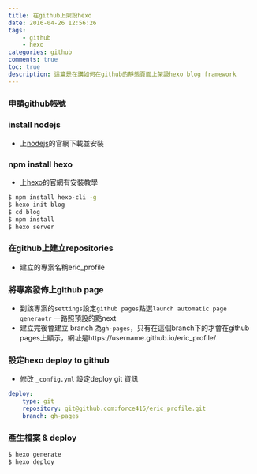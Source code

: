 ```yaml
---
title: 在github上架設hexo
date: 2016-04-26 12:56:26
tags:
	- github
	- hexo
categories: github
comments: true
toc: true
description: 這篇是在講如何在github的靜態頁面上架設hexo blog framework
---
```

### 申請github帳號

### install nodejs
* 上[nodejs](https://nodejs.org/en/)的官網下載並安裝

### npm install hexo
* 上[hexo](https://hexo.io/zh-tw/)的官網有安裝教學

```bash
$ npm install hexo-cli -g
$ hexo init blog
$ cd blog
$ npm install
$ hexo server
```

### 在github上建立repositories
* 建立的專案名稱eric_profile

### 將專案發佈上github page
* 到該專案的`settings`設定`github pages`點選`launch automatic page generaotr` 一路照預設的點next
* 建立完後會建立 branch 為`gh-pages`，只有在這個branch下的才會在github pages上顯示，網址是https://username.github.io/eric_profile/


### 設定hexo deploy to github
* 修改 `_config.yml` 設定deploy git 資訊

```yml
deploy:
	type: git
	repository: git@github.com:force416/eric_profile.git
	branch: gh-pages
```


### 產生檔案 & deploy

```bash
$ hexo generate
$ hexo deploy
```
